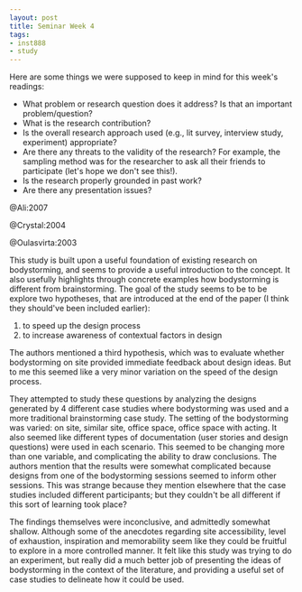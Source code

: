 ```yaml
---
layout: post
title: Seminar Week 4
tags:
- inst888
- study
---
```


Here are some things we were supposed to keep in mind for this week's readings:

* What problem or research question does it address? Is that an important problem/question?
* What is the research contribution?
* Is the overall research approach used (e.g., lit survey, interview study, experiment) appropriate?
* Are there any threats to the validity of the research? For example, the sampling method was for the researcher to ask all their friends to participate (let's hope we don't see this!).
* Is the research properly grounded in past work?
* Are there any presentation issues?

@Ali:2007

@Crystal:2004

@Oulasvirta:2003

This study is built upon a useful foundation of existing research on bodystorming, and seems to provide a useful introduction to the concept. It also usefully highlights through concrete examples how bodystorming is different from brainstorming. The goal of the study seems to be to be explore two hypotheses, that are introduced at the end of the paper (I think they should've been included earlier): 

1. to speed up the design process
2. to increase awareness of contextual factors in design

The authors mentioned a third hypothesis, which was to evaluate whether bodystorming on site provided immediate feedback about design ideas. But to me this seemed like a very minor variation on the speed of the design process.

They attempted to study these questions by analyzing the designs generated by 4 different case studies where bodystorming was used and a more traditional brainstorming case study. The setting of the bodystorming was varied: on site, similar site, office space, office space with acting. It also seemed like different types of documentation (user stories and design questions) were used in each scenario. This seemed to be changing more than one variable, and complicating the ability to draw conclusions. The authors mention that the results were somewhat complicated because designs from one of the bodystorming sessions seemed to inform other sessions. This was strange because they mention elsewhere that the case studies included different participants; but they couldn't be all different if this sort of learning took place?

The findings themselves were inconclusive, and admittedly somewhat shallow. Although some of the anecdotes regarding site accessibility, level of exhaustion, inspiration and memorability seem like they could be fruitful to explore in a more controlled manner. It felt like this study was trying to do an experiment, but really did a much better job of presenting the ideas of bodystorming in the context of the literature, and providing a useful set of case studies to delineate how it could be used.